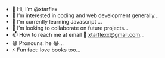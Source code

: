 - 👋 Hi, I’m @xtarflex
- 👀 I’m interested in coding and web development generally...
- 🌱 I’m currently learning Javascript ...
- 💞️ I’m looking to collaborate on future projects...
- 📫 How to reach me at email 📧 xtarflexx@gmail.com...
- 😄 Pronouns: he 😂...
- ⚡ Fun fact: love books too...

<!---
xtarflex/xtarflex is a ✨ special ✨ repository because its `README.md` (this file) appears on your GitHub profile.
You can click the Preview link to take a look at your changes.
--->
